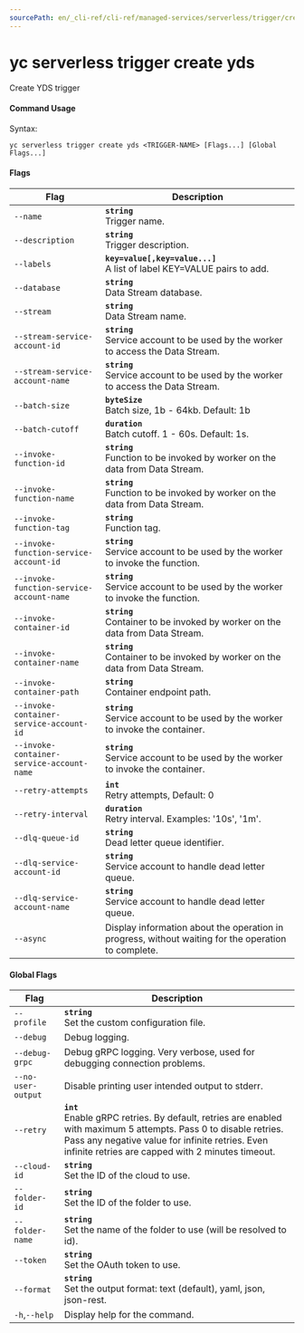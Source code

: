 ```yaml
---
sourcePath: en/_cli-ref/cli-ref/managed-services/serverless/trigger/create/yds.md
---
```

# yc serverless trigger create yds

Create YDS trigger

#### Command Usage

Syntax: 

`yc serverless trigger create yds <TRIGGER-NAME> [Flags...] [Global Flags...]`

#### Flags

| Flag | Description |
|----|----|
|`--name`|<b>`string`</b><br/> Trigger name.|
|`--description`|<b>`string`</b><br/> Trigger description.|
|`--labels`|<b>`key=value[,key=value...]`</b><br/> A list of label KEY=VALUE pairs to add.|
|`--database`|<b>`string`</b><br/> Data Stream database.|
|`--stream`|<b>`string`</b><br/> Data Stream name.|
|`--stream-service-account-id`|<b>`string`</b><br/> Service account to be used by the worker to access the Data Stream.|
|`--stream-service-account-name`|<b>`string`</b><br/> Service account to be used by the worker to access the Data Stream.|
|`--batch-size`|<b>`byteSize`</b><br/> Batch size, 1b - 64kb. Default: 1b|
|`--batch-cutoff`|<b>`duration`</b><br/> Batch cutoff. 1 - 60s. Default: 1s.|
|`--invoke-function-id`|<b>`string`</b><br/> Function to be invoked by worker on the data from Data Stream.|
|`--invoke-function-name`|<b>`string`</b><br/> Function to be invoked by worker on the data from Data Stream.|
|`--invoke-function-tag`|<b>`string`</b><br/> Function tag.|
|`--invoke-function-service-account-id`|<b>`string`</b><br/> Service account to be used by the worker to invoke the function.|
|`--invoke-function-service-account-name`|<b>`string`</b><br/> Service account to be used by the worker to invoke the function.|
|`--invoke-container-id`|<b>`string`</b><br/> Container to be invoked by worker on the data from Data Stream.|
|`--invoke-container-name`|<b>`string`</b><br/> Container to be invoked by worker on the data from Data Stream.|
|`--invoke-container-path`|<b>`string`</b><br/> Container endpoint path.|
|`--invoke-container-service-account-id`|<b>`string`</b><br/> Service account to be used by the worker to invoke the container.|
|`--invoke-container-service-account-name`|<b>`string`</b><br/> Service account to be used by the worker to invoke the container.|
|`--retry-attempts`|<b>`int`</b><br/> Retry attempts, Default: 0|
|`--retry-interval`|<b>`duration`</b><br/> Retry interval. Examples: '10s', '1m'.|
|`--dlq-queue-id`|<b>`string`</b><br/> Dead letter queue identifier.|
|`--dlq-service-account-id`|<b>`string`</b><br/> Service account to handle dead letter queue.|
|`--dlq-service-account-name`|<b>`string`</b><br/> Service account to handle dead letter queue.|
|`--async`| Display information about the operation in progress, without waiting for the operation to complete.|

#### Global Flags

| Flag | Description |
|----|----|
|`--profile`|<b>`string`</b><br/>Set the custom configuration file.|
|`--debug`|Debug logging.|
|`--debug-grpc`|Debug gRPC logging. Very verbose, used for debugging connection problems.|
|`--no-user-output`|Disable printing user intended output to stderr.|
|`--retry`|<b>`int`</b><br/>Enable gRPC retries. By default, retries are enabled with maximum 5 attempts. Pass 0 to disable retries. Pass any negative value for infinite retries. Even infinite retries are capped with 2 minutes timeout.|
|`--cloud-id`|<b>`string`</b><br/>Set the ID of the cloud to use.|
|`--folder-id`|<b>`string`</b><br/>Set the ID of the folder to use.|
|`--folder-name`|<b>`string`</b><br/>Set the name of the folder to use (will be resolved to id).|
|`--token`|<b>`string`</b><br/>Set the OAuth token to use.|
|`--format`|<b>`string`</b><br/>Set the output format: text (default), yaml, json, json-rest.|
|`-h`,`--help`|Display help for the command.|
